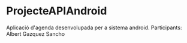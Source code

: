 ProjecteAPIAndroid
==================

Aplicació d'agenda desenvolupada per a sistema android.
Participants: Albert Gazquez Sancho
